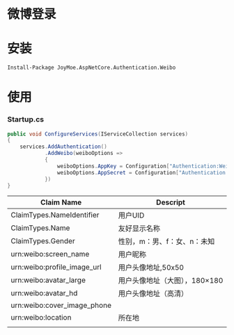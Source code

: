 微博登录
===

安装
===

```posh
Install-Package JoyMoe.AspNetCore.Authentication.Weibo
```

使用
===

### Startup.cs

```c#
public void ConfigureServices(IServiceCollection services)
{
    services.AddAuthentication()
            .AddWeibo(weiboOptions =>
            {
                weiboOptions.AppKey = Configuration["Authentication:Weibo:AppKey"];
                weiboOptions.AppSecret = Configuration["Authentication:Weibo:AppSecret"];
            })
}
```

| Claim Name                  | Descript           |
| --------------------------- | ------------------ |
| ClaimTypes.NameIdentifier   | 用户UID              |
| ClaimTypes.Name             | 友好显示名称             |
| ClaimTypes.Gender           | 性别，m：男、f：女、n：未知    |
| urn:weibo:screen_name       | 用户昵称               |
| urn:weibo:profile_image_url | 用户头像地址,50x50       |
| urn:weibo:avatar_large      | 用户头像地址（大图），180×180 |
| urn:weibo:avatar_hd         | 用户头像地址（高清）         |
| urn:weibo:cover_image_phone |                    |
| urn:weibo:location          | 所在地                |
|                             |                    |
